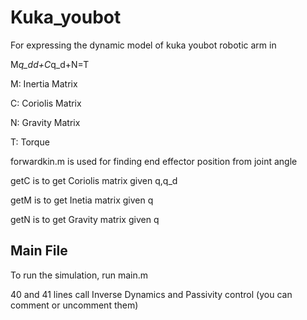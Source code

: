 # Kuka_youbot
For expressing the dynamic model of kuka youbot robotic arm in 

M*q_dd+C*q_d+N=T

M: Inertia Matrix

C: Coriolis Matrix

N: Gravity Matrix

T: Torque

forwardkin.m is used for finding end effector position from joint angle 

getC is to get Coriolis matrix given q,q_d

getM is to get Inetia matrix given q

getN is to get Gravity matrix given q



Main File
------------
To run the simulation, run main.m 

40 and 41 lines call Inverse Dynamics and Passivity control (you can comment or uncomment them)

